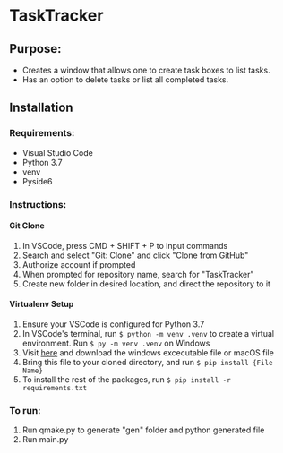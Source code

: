 # TaskTracker
 
## Purpose:
- Creates a window that allows one to create task boxes to list tasks.
- Has an option to delete tasks or list all completed tasks.

## **Installation**
### Requirements:
* Visual Studio Code
* Python 3.7
* venv
* Pyside6

### Instructions: 

#### Git Clone
1. In VSCode, press CMD + SHIFT + P to input commands
2. Search and select "Git: Clone" and click "Clone from GitHub"
3. Authorize account if prompted
4. When prompted for repository name, search for "TaskTracker"
5. Create new folder in desired location, and direct the repository to it

#### Virtualenv Setup
1. Ensure your VSCode is configured for Python 3.7
1. In VSCode's terminal, run `$ python -m venv .venv` to create a virtual environment. Run ```$ py -m venv .venv``` on Windows
2. Visit [here](https://www.python.org/downloads/release/python-379/) and download the windows excecutable file or macOS file
3. Bring this file to your cloned directory, and run `$ pip install {File Name}`
4. To install the rest of the packages, run `$ pip install -r requirements.txt`

### To run:
1. Run qmake.py to generate "gen" folder and python generated file
2. Run main.py
